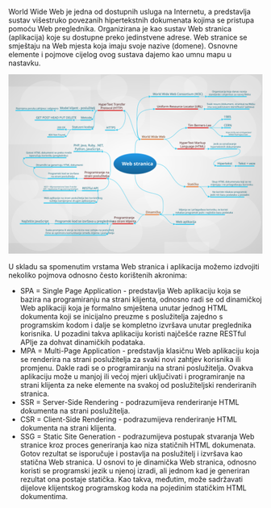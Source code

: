 World Wide Web je jedna od dostupnih usluga na Internetu, a predstavlja sustav višestruko povezanih hipertekstnih dokumenata kojima se pristupa pomoću Web preglednika. Organizirana je kao sustav Web stranica (aplikacija) koje su dostupne preko jedinstvene adrese. Web stranice se smještaju na Web mjesta koja imaju svoje nazive (domene). Osnovne elemente i pojmove cijelog ovog sustava dajemo kao umnu mapu u nastavku.

![World Wide Web](./www.svg)

U skladu sa spomenutim vrstama Web stranica i aplikacija možemo izdvojiti nekoliko pojmova odnosno često korištenih akronima:

- SPA = Single Page Application - predstavlja Web aplikaciju koja se bazira na programiranju na strani klijenta, odnosno radi se od dinamičkoj Web aplikaciji koja je formalno smještena unutar jednog HTML dokumenta koji se inicijalno preuzme s poslužitelja zajedno s programskim kodom i dalje se kompletno izvršava unutar preglednika korisnika. U pozadini takva aplikaciju koristi najčešće razne RESTful APIje za dohvat dinamičkih podataka.
- MPA = Multi-Page Application - predstavlja klasičnu Web aplikaciju koja se renderira na strani poslužitelja za svaki novi zahtjev korisnika ili promjenu. Dakle radi se o programiranju na strani poslužitelja. Ovakva aplikaciju može u manjoj ili većoj mjeri uključivati i programiranje na strani klijenta za neke elemente na svakoj od poslužiteljski renderiranih stranica.
- SSR = Server-Side Rendering - podrazumijeva renderiranje HTML dokumenta na strani poslužitelja.
- CSR = Client-Side Rendering - podrazumijeva renderiranje HTML dokumenta na strani klijenta.
- SSG = Static Site Generation - podrazumijeva postupak stvaranja Web stranice kroz proces generiranja kao niza statičnih HTML dokumenata. Gotov rezultat se isporučuje i postavlja na poslužitelj i izvršava kao statična Web stranica. U osnovi to je dinamička Web stranica, odnosno koristi se programski jezik u njenoj izradi, ali jednom kad je generiran rezultat ona postaje statička. Kao takva, međutim, može sadržavati dijelove klijentskog programskog koda na pojedinim statičkim HTML dokumentima.